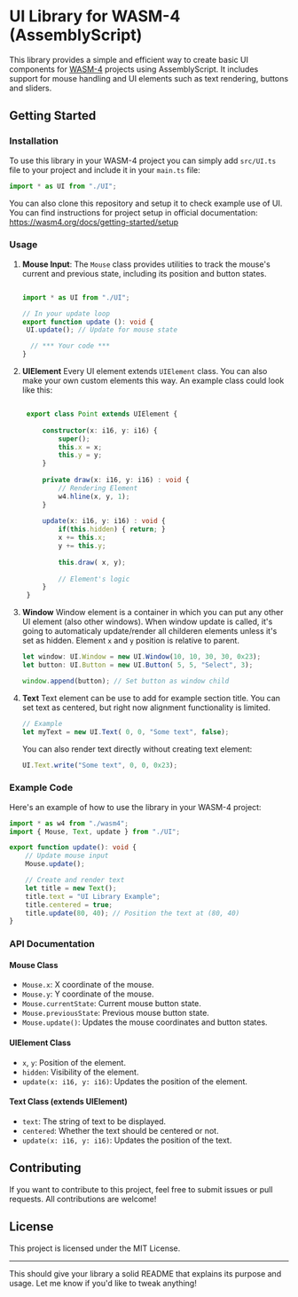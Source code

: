 # UI Library for WASM-4 (AssemblyScript)

This library provides a simple and efficient way to create basic UI components for [WASM-4](https://wasm4.org/) projects using AssemblyScript. It includes support for mouse handling and UI elements such as text rendering, buttons and sliders.

## Getting Started

### Installation

To use this library in your WASM-4 project you can simply add `src/UI.ts` file to your project and include it in your `main.ts` file: 

```typescript
import * as UI from "./UI";
```

You can also clone this repository and setup it to check example use of UI. You can find instructions for project setup in official documentation: 
https://wasm4.org/docs/getting-started/setup

### Usage

1. **Mouse Input**:
   The `Mouse` class provides utilities to track the mouse's current and previous state, including its position and button states.


   ```typescript
   
   import * as UI from "./UI";

   // In your update loop
   export function update (): void {
    UI.update(); // Update for mouse state

     // *** Your code ***
   }
   ```
   
3. **UIElement**
  Every UI element extends `UIElement` class. You can also make your own custom elements this way.  An example class could look like this:
   ```typescript

    export class Point extends UIElement {
    
        constructor(x: i16, y: i16) {
            super();
            this.x = x;
            this.y = y;
        }
    
        private draw(x: i16, y: i16) : void {
            // Rendering Element
            w4.hline(x, y, 1);
        }
    
        update(x: i16, y: i16) : void {
            if(this.hidden) { return; }
            x += this.x;
            y += this.y;
    
            this.draw( x, y);
    
            // Element's logic
        }
    }
   ```

4. **Window**
  Window element is a container in which you can put any other UI element (also other windows). When window update is called, it's going to automaticaly update/render all childeren elements unless it's set as hidden. Element `x` and `y` position is relative to parent.

   ```typescript
   let window: UI.Window = new UI.Window(10, 10, 30, 30, 0x23);
   let button: UI.Button = new UI.Button( 5, 5, "Select", 3);
   
   window.append(button); // Set button as window child
   ```
   
2. **Text**
   Text element can be use to add for example section title. You can set text as centered, but right now alignment functionality is limited. 

   ```typescript
   // Example
   let myText = new UI.Text( 0, 0, "Some text", false);
   ```
   
   You can also render text directly without creating text element: 

   ```typescript
   UI.Text.write("Some text", 0, 0, 0x23);
   ```
   
### Example Code

Here's an example of how to use the library in your WASM-4 project:

```typescript
import * as w4 from "./wasm4";
import { Mouse, Text, update } from "./UI";

export function update(): void {
    // Update mouse input
    Mouse.update();

    // Create and render text
    let title = new Text();
    title.text = "UI Library Example";
    title.centered = true;
    title.update(80, 40); // Position the text at (80, 40)
}
```

### API Documentation

#### Mouse Class
- `Mouse.x`: X coordinate of the mouse.
- `Mouse.y`: Y coordinate of the mouse.
- `Mouse.currentState`: Current mouse button state.
- `Mouse.previousState`: Previous mouse button state.
- `Mouse.update()`: Updates the mouse coordinates and button states.

#### UIElement Class
- `x`, `y`: Position of the element.
- `hidden`: Visibility of the element.
- `update(x: i16, y: i16)`: Updates the position of the element.

#### Text Class (extends UIElement)
- `text`: The string of text to be displayed.
- `centered`: Whether the text should be centered or not.
- `update(x: i16, y: i16)`: Updates the position of the text.

## Contributing

If you want to contribute to this project, feel free to submit issues or pull requests. All contributions are welcome!

## License

This project is licensed under the MIT License.

---

This should give your library a solid README that explains its purpose and usage. Let me know if you'd like to tweak anything!
